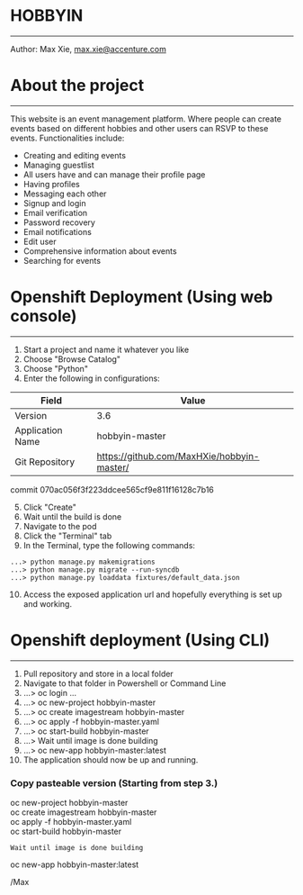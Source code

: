 # HOBBYIN
---------------
Author: Max Xie, max.xie@accenture.com

# About the project
---------------
This website is an event management platform. Where people can create events based on different hobbies and other users can RSVP to these events. Functionalities include:
* Creating and editing events
* Managing guestlist
* All users have and can manage their profile page
* Having profiles
* Messaging each other
* Signup and login
* Email verification
* Password recovery
* Email notifications
* Edit user
* Comprehensive information about events
* Searching for events

# Openshift Deployment (Using web console)
---------------
1. Start a project and name it whatever you like
2. Choose "Browse Catalog"
3. Choose "Python"
4. Enter the following in configurations:

| Field  | Value |
| ------------- | ------------- |
| Version  | 3.6  |
| Application Name  | hobbyin-master  |
| Git Repository  | https://github.com/MaxHXie/hobbyin-master/  |

commit 070ac056f3f223ddcee565cf9e811f16128c7b16

5. Click "Create"
6. Wait until the build is done
7. Navigate to the pod
8. Click the "Terminal" tab
9. In the Terminal, type the following commands:

```
...> python manage.py makemigrations
...> python manage.py migrate --run-syncdb
...> python manage.py loaddata fixtures/default_data.json
```

10. Access the exposed application url and hopefully everything is set up and working.

# Openshift deployment (Using CLI)
---------------
1. Pull repository and store in a local folder
2. Navigate to that folder in Powershell or Command Line
3. ...> oc login ...
4. ...> oc new-project hobbyin-master
5. ...> oc create imagestream hobbyin-master
6. ...> oc apply -f hobbyin-master.yaml
7. ...> oc start-build hobbyin-master
8. ...> Wait until image is done building
9. ...> oc new-app hobbyin-master:latest
10. The application should now be up and running.

### Copy pasteable version (Starting from step 3.)

oc new-project hobbyin-master<br />
oc create imagestream hobbyin-master<br />
oc apply -f hobbyin-master.yaml<br />
oc start-build hobbyin-master<br />

`Wait until image is done building`

oc new-app hobbyin-master:latest


/Max
